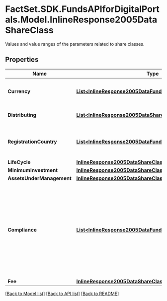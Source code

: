 # FactSet.SDK.FundsAPIforDigitalPortals.Model.InlineResponse2005DataShareClass
Values and value ranges of the parameters related to share classes.

## Properties

Name | Type | Description | Notes
------------ | ------------- | ------------- | -------------
**Currency** | [**List&lt;InlineResponse2005DataFundCurrency&gt;**](InlineResponse2005DataFundCurrency.md) | List of main currency identifiers. See endpoint &#x60;/basic/valueUnit/currency/main/list&#x60; for possible values. | [optional] 
**Distributing** | [**List&lt;InlineResponse2005DataShareClassDistributing&gt;**](InlineResponse2005DataShareClassDistributing.md) | Indicates whether distributing (&#x60;true&#x60;) and non-distributing share classes (&#x60;false&#x60;) are among the results. | [optional] 
**RegistrationCountry** | [**List&lt;InlineResponse2005DataFundDomicile&gt;**](InlineResponse2005DataFundDomicile.md) | List of countries where the share classes have a trading registration. See endpoint &#x60;/basic/region/country/list&#x60; for possible values. | [optional] 
**LifeCycle** | [**InlineResponse2005DataShareClassLifeCycle**](InlineResponse2005DataShareClassLifeCycle.md) |  | [optional] 
**MinimumInvestment** | [**InlineResponse2005DataShareClassMinimumInvestment**](InlineResponse2005DataShareClassMinimumInvestment.md) |  | [optional] 
**AssetsUnderManagement** | [**InlineResponse2005DataShareClassAssetsUnderManagement**](InlineResponse2005DataShareClassAssetsUnderManagement.md) |  | [optional] 
**Compliance** | [**List&lt;InlineResponse2005DataFundCompliance&gt;**](InlineResponse2005DataFundCompliance.md) | List of compliance properties for share classes. A given compliance property may appear in combination with other compliance properties. The attribute count represents the number of all occurences of a compliance property, that is in all existing combinations, whereby the latter are not listed separately. See endpoint &#x60;/instrument/complianceProperty/list&#x60; for the full list of compliance properties associated with instruments (across all asset classes). | [optional] 
**Fee** | [**InlineResponse2005DataShareClassFee**](InlineResponse2005DataShareClassFee.md) |  | [optional] 

[[Back to Model list]](../README.md#documentation-for-models) [[Back to API list]](../README.md#documentation-for-api-endpoints) [[Back to README]](../README.md)

